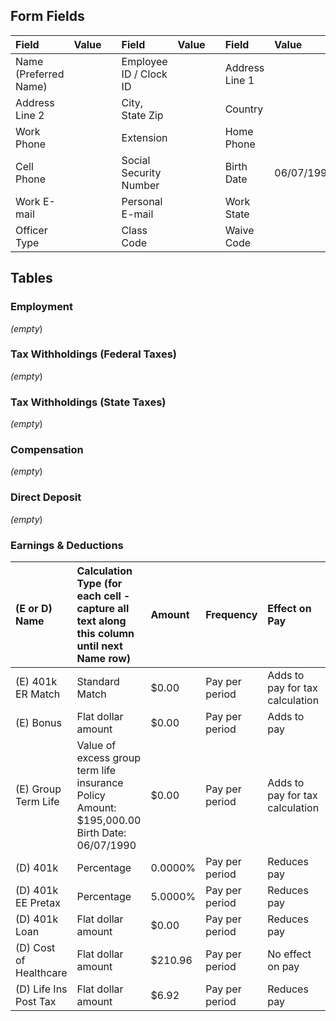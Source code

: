 ## Form Fields
| Field                 | Value   |     | Field                  | Value    |      | Field          | Value      |
|:----------------------|:--------|:----|:-----------------------|:---------|:-----|:---------------|:-----------|
| Name (Preferred Name) |         |     | Employee ID / Clock ID |          |      | Address Line 1 |            |
| Address Line 2        |         |     | City, State Zip        |          |      | Country        |            |
| Work Phone            |         |     | Extension              |          |      | Home Phone     |            |
| Cell Phone            |         |     | Social Security Number |          |      | Birth Date     | 06/07/1990 |
| Work E-mail           |         |     | Personal E-mail        |          |      | Work State     |            |
| Officer Type          |         |     | Class Code             |          |      | Waive Code     |            |

## Tables

### Employment
_(empty_)

### Tax Withholdings (Federal Taxes)
_(empty_)

### Tax Withholdings (State Taxes)
_(empty_)

### Compensation
_(empty_)

### Direct Deposit
_(empty_)

### Earnings & Deductions
| (E or D) Name          | Calculation Type (for each cell - capture all text along this column until next Name row)   | Amount   | Frequency      | Effect on Pay                   | Check Limit   | Bank Account   |
|:-----------------------|:--------------------------------------------------------------------------------------------|:---------|:---------------|:--------------------------------|:--------------|:---------------|
| (E) 401k ER Match      | Standard Match                                                                              | $0.00    | Pay per period | Adds to pay for tax calculation |               |                |
| (E) Bonus              | Flat dollar amount                                                                          | $0.00    | Pay per period | Adds to pay                     |               |                |
| (E) Group Term Life    | Value of excess group term life insurance Policy Amount: $195,000.00 Birth Date: 06/07/1990 | $0.00    | Pay per period | Adds to pay for tax calculation |               |                |
| (D) 401k               | Percentage                                                                                  | 0.0000%  | Pay per period | Reduces pay                     |               |                |
| (D) 401k EE Pretax     | Percentage                                                                                  | 5.0000%  | Pay per period | Reduces pay                     |               |                |
| (D) 401k Loan          | Flat dollar amount                                                                          | $0.00    | Pay per period | Reduces pay                     |               |                |
| (D) Cost of Healthcare | Flat dollar amount                                                                          | $210.96  | Pay per period | No effect on pay                |               |                |
| (D) Life Ins Post Tax  | Flat dollar amount                                                                          | $6.92    | Pay per period | Reduces pay                     |               |                |
